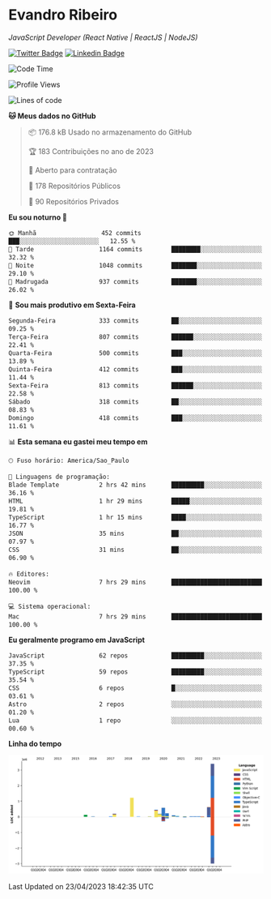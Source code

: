 # Evandro **Ribeiro**

*JavaScript Developer (React Native | ReactJS | NodeJS)*

[![Twitter Badge](https://img.shields.io/badge/-@ribeiroevandro-201B2D?style=flat-square&labelColor=201B2D&logo=twitter&logoColor=white&link=https://twitter.com/ribeiroevandro)](https://twitter.com/ribeiroevandro) 
[![Linkedin Badge](https://img.shields.io/badge/-Evandro%20Ribeiro-201B2D?style=flat-square&logo=Linkedin&logoColor=white&link=https://www.linkedin.com/in/ribeiroevandro)](https://www.linkedin.com/in/ribeiroevandro) 


<!--START_SECTION:waka-->
![Code Time](http://img.shields.io/badge/Code%20Time-3%2C188%20hrs%2052%20mins-blue)

![Profile Views](http://img.shields.io/badge/Visualizac%C3%B5es%20do%20perfil-3-blue)

![Lines of code](https://img.shields.io/badge/Desde%20o%20Hello%20World%20eu%20escrevi-7.3%20million%20linhas%20de%20c%C3%B3digo-blue)

**🐱 Meus dados no GitHub** 

> 📦 176.8 kB Usado no armazenamento do GitHub 
 > 
> 🏆 183 Contribuições no ano de 2023
 > 
> 💼 Aberto para contratação
 > 
> 📜 178 Repositórios Públicos 
 > 
> 🔑 90 Repositórios Privados 
 > 
**Eu sou noturno 🦉** 

```text
🌞 Manhã                  452 commits         ███░░░░░░░░░░░░░░░░░░░░░░   12.55 % 
🌆 Tarde                  1164 commits        ████████░░░░░░░░░░░░░░░░░   32.32 % 
🌃 Noite                  1048 commits        ███████░░░░░░░░░░░░░░░░░░   29.10 % 
🌙 Madrugada              937 commits         ███████░░░░░░░░░░░░░░░░░░   26.02 % 
```
📅 **Sou mais produtivo em Sexta-Feira** 

```text
Segunda-Feira            333 commits         ██░░░░░░░░░░░░░░░░░░░░░░░   09.25 % 
Terça-Feira              807 commits         ██████░░░░░░░░░░░░░░░░░░░   22.41 % 
Quarta-Feira             500 commits         ███░░░░░░░░░░░░░░░░░░░░░░   13.89 % 
Quinta-Feira             412 commits         ███░░░░░░░░░░░░░░░░░░░░░░   11.44 % 
Sexta-Feira              813 commits         ██████░░░░░░░░░░░░░░░░░░░   22.58 % 
Sábado                   318 commits         ██░░░░░░░░░░░░░░░░░░░░░░░   08.83 % 
Domingo                  418 commits         ███░░░░░░░░░░░░░░░░░░░░░░   11.61 % 
```


📊 **Esta semana eu gastei meu tempo em** 

```text
🕑︎ Fuso horário: America/Sao_Paulo

💬 Linguagens de programação: 
Blade Template           2 hrs 42 mins       █████████░░░░░░░░░░░░░░░░   36.16 % 
HTML                     1 hr 29 mins        █████░░░░░░░░░░░░░░░░░░░░   19.81 % 
TypeScript               1 hr 15 mins        ████░░░░░░░░░░░░░░░░░░░░░   16.77 % 
JSON                     35 mins             ██░░░░░░░░░░░░░░░░░░░░░░░   07.97 % 
CSS                      31 mins             ██░░░░░░░░░░░░░░░░░░░░░░░   06.90 % 

🔥 Editores: 
Neovim                   7 hrs 29 mins       █████████████████████████   100.00 % 

💻 Sistema operacional: 
Mac                      7 hrs 29 mins       █████████████████████████   100.00 % 
```

**Eu geralmente programo em JavaScript** 

```text
JavaScript               62 repos            █████████░░░░░░░░░░░░░░░░   37.35 % 
TypeScript               59 repos            █████████░░░░░░░░░░░░░░░░   35.54 % 
CSS                      6 repos             █░░░░░░░░░░░░░░░░░░░░░░░░   03.61 % 
Astro                    2 repos             ░░░░░░░░░░░░░░░░░░░░░░░░░   01.20 % 
Lua                      1 repo              ░░░░░░░░░░░░░░░░░░░░░░░░░   00.60 % 
```



**Linha do tempo**

![Lines of Code chart](https://raw.githubusercontent.com/ribeiroevandro/ribeiroevandro/main/assets/bar_graph.png)


 Last Updated on 23/04/2023 18:42:35 UTC
<!--END_SECTION:waka-->
